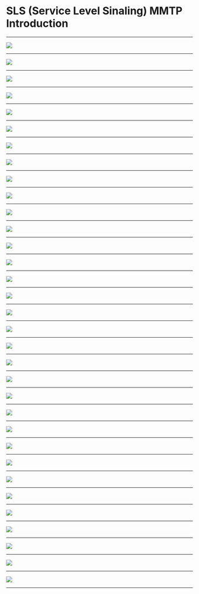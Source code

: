 # SLS (Service Level Sinaling) MMTP Introduction

***
![](/atsc3/res/mmtp_1.png)
***
![](/atsc3/res/mmtp_2.png)
***
![](/atsc3/res/mmtp_3.png)
***
![](/atsc3/res/mmtp_4.png)
***
![](/atsc3/res/mmtp_5.png)
***
![](/atsc3/res/mmtp_6.png)
***
![](/atsc3/res/mmtp_7.png)
***
![](/atsc3/res/mmtp_8.png)
***
![](/atsc3/res/mmtp_9.png)
***
![](/atsc3/res/mmtp_10.png)
***
![](/atsc3/res/mmtp_11.png)
***
![](/atsc3/res/mmtp_12.png)
***
![](/atsc3/res/mmtp_13.png)
***
![](/atsc3/res/mmtp_14.png)
***
![](/atsc3/res/mmtp_15.png)
***
![](/atsc3/res/mmtp_16.png)
***
![](/atsc3/res/mmtp_17.png)
***
![](/atsc3/res/mmtp_18.png)
***
![](/atsc3/res/mmtp_19.png)
***
![](/atsc3/res/mmtp_20.png)
***
![](/atsc3/res/mmtp_21.png)
***
![](/atsc3/res/mmtp_22.png)
***
![](/atsc3/res/mmtp_23.png)
***
![](/atsc3/res/mmtp_24.png)
***
![](/atsc3/res/mmtp_25.png)
***
![](/atsc3/res/mmtp_26.png)
***
![](/atsc3/res/mmtp_27.png)
***
![](/atsc3/res/mmtp_28.png)
***
![](/atsc3/res/mmtp_29.png)
***
![](/atsc3/res/mmtp_30.png)
***
![](/atsc3/res/mmtp_31.png)
***
![](/atsc3/res/mmtp_32.png)
***
![](/atsc3/res/mmtp_33.png)
***

